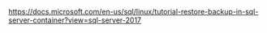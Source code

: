 https://docs.microsoft.com/en-us/sql/linux/tutorial-restore-backup-in-sql-server-container?view=sql-server-2017
